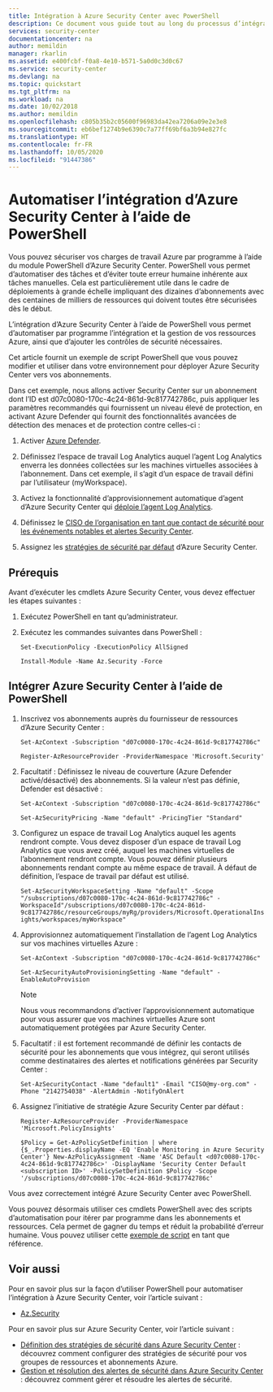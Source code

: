 ```yaml
---
title: Intégration à Azure Security Center avec PowerShell
description: Ce document vous guide tout au long du processus d’intégration d’Azure Security Center à l’aide de cmdlets PowerShell.
services: security-center
documentationcenter: na
author: memildin
manager: rkarlin
ms.assetid: e400fcbf-f0a8-4e10-b571-5a0d0c3d0c67
ms.service: security-center
ms.devlang: na
ms.topic: quickstart
ms.tgt_pltfrm: na
ms.workload: na
ms.date: 10/02/2018
ms.author: memildin
ms.openlocfilehash: c805b35b2c05600f96983da42ea7206a09e2e3e8
ms.sourcegitcommit: eb6bef1274b9e6390c7a77ff69bf6a3b94e827fc
ms.translationtype: HT
ms.contentlocale: fr-FR
ms.lasthandoff: 10/05/2020
ms.locfileid: "91447386"
---
```

# <a name="automate-onboarding-of-azure-security-center-using-powershell"></a>Automatiser l’intégration d’Azure Security Center à l’aide de PowerShell

Vous pouvez sécuriser vos charges de travail Azure par programme à l’aide du module PowerShell d’Azure Security Center.
PowerShell vous permet d’automatiser des tâches et d’éviter toute erreur humaine inhérente aux tâches manuelles. Cela est particulièrement utile dans le cadre de déploiements à grande échelle impliquant des dizaines d’abonnements avec des centaines de milliers de ressources qui doivent toutes être sécurisées dès le début.

L’intégration d’Azure Security Center à l’aide de PowerShell vous permet d’automatiser par programme l’intégration et la gestion de vos ressources Azure, ainsi que d’ajouter les contrôles de sécurité nécessaires.

Cet article fournit un exemple de script PowerShell que vous pouvez modifier et utiliser dans votre environnement pour déployer Azure Security Center vers vos abonnements. 

Dans cet exemple, nous allons activer Security Center sur un abonnement dont l’ID est d07c0080-170c-4c24-861d-9c817742786c, puis appliquer les paramètres recommandés qui fournissent un niveau élevé de protection, en activant Azure Defender qui fournit des fonctionnalités avancées de détection des menaces et de protection contre celles-ci :

1. Activer [Azure Defender](azure-defender.md). 
 
2. Définissez l’espace de travail Log Analytics auquel l’agent Log Analytics enverra les données collectées sur les machines virtuelles associées à l’abonnement. Dans cet exemple, il s’agit d’un espace de travail défini par l’utilisateur (myWorkspace).

3. Activez la fonctionnalité d’approvisionnement automatique d’agent d’Azure Security Center qui [déploie l’agent Log Analytics](security-center-enable-data-collection.md#auto-provision-mma).

5. Définissez le [CISO de l’organisation en tant que contact de sécurité pour les événements notables et alertes Security Center](security-center-provide-security-contact-details.md).

6. Assignez les [stratégies de sécurité par défaut](tutorial-security-policy.md) d’Azure Security Center.

## <a name="prerequisites"></a>Prérequis

Avant d’exécuter les cmdlets Azure Security Center, vous devez effectuer les étapes suivantes :

1. Exécutez PowerShell en tant qu’administrateur.

1. Exécutez les commandes suivantes dans PowerShell :
      
    ```Set-ExecutionPolicy -ExecutionPolicy AllSigned```

    ```Install-Module -Name Az.Security -Force```

## <a name="onboard-security-center-using-powershell"></a>Intégrer Azure Security Center à l’aide de PowerShell

1. Inscrivez vos abonnements auprès du fournisseur de ressources d’Azure Security Center :

    ```Set-AzContext -Subscription "d07c0080-170c-4c24-861d-9c817742786c"```

    ```Register-AzResourceProvider -ProviderNamespace 'Microsoft.Security'```

1. Facultatif : Définissez le niveau de couverture (Azure Defender activé/désactivé) des abonnements. Si la valeur n’est pas définie, Defender est désactivé :

    ```Set-AzContext -Subscription "d07c0080-170c-4c24-861d-9c817742786c"```

    ```Set-AzSecurityPricing -Name "default" -PricingTier "Standard"```

1. Configurez un espace de travail Log Analytics auquel les agents rendront compte. Vous devez disposer d’un espace de travail Log Analytics que vous avez créé, auquel les machines virtuelles de l’abonnement rendront compte. Vous pouvez définir plusieurs abonnements rendant compte au même espace de travail. À défaut de définition, l’espace de travail par défaut est utilisé.

    ```Set-AzSecurityWorkspaceSetting -Name "default" -Scope "/subscriptions/d07c0080-170c-4c24-861d-9c817742786c" -WorkspaceId"/subscriptions/d07c0080-170c-4c24-861d-9c817742786c/resourceGroups/myRg/providers/Microsoft.OperationalInsights/workspaces/myWorkspace"```

1. Approvisionnez automatiquement l’installation de l’agent Log Analytics sur vos machines virtuelles Azure :
    
    ```Set-AzContext -Subscription "d07c0080-170c-4c24-861d-9c817742786c"```
    
    ```Set-AzSecurityAutoProvisioningSetting -Name "default" -EnableAutoProvision```

    > [!NOTE]
    > Nous vous recommandons d’activer l’approvisionnement automatique pour vous assurer que vos machines virtuelles Azure sont automatiquement protégées par Azure Security Center.
    >

1. Facultatif : il est fortement recommandé de définir les contacts de sécurité pour les abonnements que vous intégrez, qui seront utilisés comme destinataires des alertes et notifications générées par Security Center :

    ```Set-AzSecurityContact -Name "default1" -Email "CISO@my-org.com" -Phone "2142754038" -AlertAdmin -NotifyOnAlert```

1. Assignez l’initiative de stratégie Azure Security Center par défaut :

    ```Register-AzResourceProvider -ProviderNamespace 'Microsoft.PolicyInsights'```

    ```$Policy = Get-AzPolicySetDefinition | where {$_.Properties.displayName -EQ 'Enable Monitoring in Azure Security Center'} New-AzPolicyAssignment -Name 'ASC Default <d07c0080-170c-4c24-861d-9c817742786c>' -DisplayName 'Security Center Default <subscription ID>' -PolicySetDefinition $Policy -Scope '/subscriptions/d07c0080-170c-4c24-861d-9c817742786c'```

Vous avez correctement intégré Azure Security Center avec PowerShell.

Vous pouvez désormais utiliser ces cmdlets PowerShell avec des scripts d’automatisation pour itérer par programme dans les abonnements et ressources. Cela permet de gagner du temps et réduit la probabilité d’erreur humaine. Vous pouvez utiliser cette [exemple de script](https://github.com/Microsoft/Azure-Security-Center/blob/master/quickstarts/ASC-Samples.ps1) en tant que référence.




## <a name="see-also"></a>Voir aussi
Pour en savoir plus sur la façon d’utiliser PowerShell pour automatiser l’intégration à Azure Security Center, voir l’article suivant :

* [Az.Security](https://docs.microsoft.com/powershell/module/az.security)

Pour en savoir plus sur Azure Security Center, voir l’article suivant :

* [Définition des stratégies de sécurité dans Azure Security Center](tutorial-security-policy.md) : découvrez comment configurer des stratégies de sécurité pour vos groupes de ressources et abonnements Azure.
* [Gestion et résolution des alertes de sécurité dans Azure Security Center](security-center-managing-and-responding-alerts.md) : découvrez comment gérer et résoudre les alertes de sécurité.